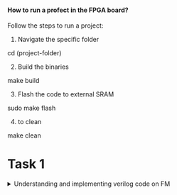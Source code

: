 

#### How to run a profect in the FPGA board?
Follow the steps to run a project:

1. Navigate the specific folder

cd (project-folder)

2. Build the binaries

make build

3. Flash the code to external SRAM

sudo make flash

4. to clean

make clean

# Task 1
<details>
  <summary>Understanding and implementing verilog code on FM</summary>





### Step 1: Understanding the verilog code
This is the link of the verilog code for the glowing of blue led in a RGB led present in the FPGA board. [top.v](https://github.com/Ahtesham18112011/VSDSquadron_FM/commit/c6511d8ea1d69d50770b938977da7150673a1d7a). 
**Module Analysis:**
  
  ![Alt text](https://github.com/Ahtesham18112011/VSDSquadron_FM/blob/a1070567667933317187255c10d645236658f859/Screenshot%20(87).png).
  
The first section of the verilog code says. 
  
1. **led_red,led_blue,led_green**  These are the output wires that controls the clors of RGB led which carries output of logic 1 or 0

2. **hw_clk**  It is a clock that provides clock signals to the module"s timing.

3. **testwire**  it is connected to bit 5 of the frequency counter

#### Internal component Analysis
The module has three main internal components:-

1. **Internal Oscillator** It generates a internal clock signal

2. **Frequency counter** It has 28-bit register. Increments on every positive edge of int_osc. bit 5 is routed to the testwire 

3. **RGB led driver** It allows the frequency of red and green led the lowest and blue led the highest. it sets all the leds to the lowest.

   **Purpose**

   This verilog code for the FM allows it to glow a blue light in the RGB led in a controlled manner.

   **RGB LED driver functionality**

   The RGB LED driver manages the LED outputs

* Current controllled output with minimum current setting.
* Blue LED at maximum brightness.
* Red and green at minimum brightness.


 

  ## Step 2: Creating the PCF File
  This is the PCF file. [VSDSquadronFM.pcf](https://github.com/Ahtesham18112011/VSDSquadron_FM/blob/e42b59be2d586c9407dcfc91577753fcdb8994a9/VSDSquadronFM.pcf). A PCF(Physical Constraint File) is a file which is used to instruct the FPGA to where it have to send the output, for example in this case of RGB LED the PCF file is used to instruct the FPGA to the RGB LED pins.

  **Analysis of the connection of the PCF file**:
  ![Alt text](URL-to-your-image)
  
   

   



